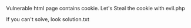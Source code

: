 Vulnerable html page contains cookie.
Let's Steal the cookie with evil.php

If you can't solve, look solution.txt